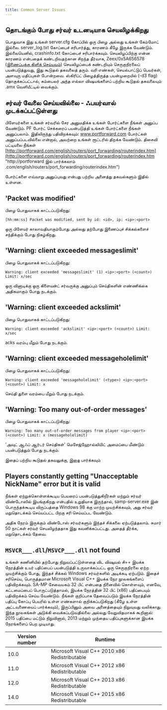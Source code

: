 ```yaml
---
title: Common Server Issues
---
```


## தொடங்கும் போது சர்வர் உடனடியாக செயலிழக்கிறது

பொதுவாக இது உங்கள் server.cfg கோப்பில் ஒரு பிழை அல்லது உங்கள் கேம்மோட் இல்லை. server_log.txt கோப்பைச் சரிபார்த்து, காரணம் கீழே இருக்க வேண்டும். இல்லையெனில், crashinfo.txt கோப்பைச் சரிபார்க்கவும். செயலிழப்பிற்கு என்ன காரணம் என்பதைக் கண்டறிவதற்கான சிறந்த தீர்வாக, Zeex/0x5A656578 ([இணைப்புக்கு கிளிக் செய்யவும்](https://github.com/Zeex/samp-plugin-crashdetect)) செயலிழப்பைக் கண்டறியும் செருகுநிரலைப் பயன்படுத்துவது, இது கூடுதல் தகவலைத் தரும். வரி எண்கள், செயல்பாட்டுப் பெயர்கள், அளவுரு மதிப்புகள் போன்றவை. ஸ்கிரிப்ட் பிழைத்திருத்த பயன்முறையில் (-d3 flag) தொகுக்கப்பட்டால், கம்பைலர் அந்த எல்லா விஷயங்களைப் பற்றிய கூடுதல் தகவலையும் .amx வெளியீட்டில் வைக்கும்.

## சர்வர் வேலை செய்யவில்லை - ஃபயர்வால் முடக்கப்பட்டுள்ளது

பிளேயர்களை உங்கள் சர்வரில் சேர அனுமதிக்க உங்கள் போர்ட்களை நீங்கள் அனுப்ப வேண்டும். PF போர்ட் செக்கரைப் பயன்படுத்தி உங்கள் போர்ட்களை நீங்கள் அனுப்பலாம். இதிலிருந்து பதிவிறக்கவும்: www.portforward.com போர்ட்கள் அனுப்பப்படவில்லை என்றால், அவற்றை உங்கள் ரூட்டரில் திறக்க வேண்டும். திசைவி பட்டியலை நீங்கள் [http://portforward.com/english/routers/port_forwarding/routerindex.htm](http://portforward.com/english/routers/port_forwarding/routerindex.htm "http://portforward இல் பார்க்கலாம் .com/english/routers/port_forwarding/routerindex.htm")

போர்ட்களை எவ்வாறு அனுப்புவது என்பது பற்றிய அனைத்து தகவல்களும் இதில் உள்ளன.

## 'Packet was modified'

பிழை பொதுவாகக் காட்டப்படுகிறது:

```
[hh:mm:ss] Packet was modified, sent by id: <id>, ip: <ip>:<port>
```

ஒரு பிளேயர் காலாவதியாகும்போது அல்லது தற்போது இணைப்புச் சிக்கல்களைச் சந்திக்கும் போது நிகழ்கிறது.

## 'Warning: client exceeded messageslimit'

பிழை பொதுவாகக் காட்டப்படுகிறது:

```
Warning: client exceeded 'messageslimit' (1) <ip>:<port> (<count>) Limit: x/sec
```

ஒரு வினாடிக்கு ஒரு கிளையன்ட் சர்வருக்கு அனுப்பும் செய்திகளின் எண்ணிக்கை அதிகமாகும் போது நடக்கும்.

## 'Warning: client exceeded ackslimit'

பிழை பொதுவாகக் காட்டப்படுகிறது:

```
Warning: client exceeded 'ackslimit' <ip>:<port> (<count>) Limit: x/sec
```

acks வரம்பு மீறும் போது நடக்கும்.

## 'Warning: client exceeded messageholelimit'

பிழை பொதுவாகக் காட்டப்படுகிறது:

```
Warning: client exceeded 'messageholelimit' (<type>) <ip>:<port> (<count>) Limit: x
```

செய்தி துளை வரம்பை மீறும் போது நடக்கும்.

## 'Warning: Too many out-of-order messages'

பிழை பொதுவாகக் காட்டப்படுகிறது:

```
Warning: Too many out-of-order messages from player <ip>:<port> (<count>) Limit: x (messageholelimit)
```

'அவுட் ஆஃப் ஆர்டர் செய்திகள்' மெசேஜ்ஹோல்லிமிட் அமைப்பை மீண்டும் பயன்படுத்தும் போது நடக்கும்.

இதைப் பற்றிய கூடுதல் தகவலுக்கு, [இதை](ControllingServer#RCON_Commands) பார்க்கவும்

## Players constantly getting "Unacceptable NickName" error but it is valid

நீங்கள் ஏற்றுக்கொள்ளக்கூடிய பெயரைப் பயன்படுத்துகிறீர்கள் மற்றும் சர்வர் விண்டோஸில் இயங்குகிறது என்பதில் உறுதியாக இருந்தால், samp-server.exe இன் பொருந்தக்கூடிய விருப்பத்தை Windows 98 க்கு மாற்ற முயற்சிக்கவும், அது சர்வர் மறுதொடக்கம் செய்யப்பட்ட பிறகு சரி செய்யப்பட வேண்டும்.

அதிக நேரம் இருக்கும் விண்டோஸ் சர்வர்களும் இந்தச் சிக்கலை ஏற்படுத்தலாம். சுமார் 50 நாட்கள் சர்வர் செயலிழந்ததாக இது கவனிக்கப்பட்டது. அதைத் தீர்க்க, மறுதொடக்கம் தேவை.

## `MSVCR___.dll`/`MSVCP___.dll` not found

உங்கள் கணினியில் தற்போது நிறுவப்பட்டுள்ளதை விட விஷுவல் சி++ இயக்க நேரத்தின் உயர் பதிப்பைப் பயன்படுத்தி உருவாக்கப்பட்ட ஒரு செருகுநிரலை ஏற்ற முயற்சிக்கும் போது, ​​இந்தச் சிக்கல் Windows சர்வர்களில் அடிக்கடி ஏற்படும். இதைச் சரிசெய்ய, பொருத்தமான Microsoft Visual C++ இயக்க நேர நூலகங்களைப் பதிவிறக்கவும். SA-MP சேவையகம் 32 பிட் என்பதை நினைவில் கொள்ளவும், எனவே, கட்டமைப்பைப் பொருட்படுத்தாமல், இயக்க நேரத்தின் 32 பிட் (x86) பதிப்பையும் பதிவிறக்கம் செய்ய வேண்டும். நீங்கள் குறிப்பாக தேவைப்படும் இயக்க நேரத்தின் பதிப்பு கோப்பு பெயரில் உள்ள எண்களால் குறிக்கப்படுகிறது (கீழே உள்ள அட்டவணையைப் பார்க்கவும்), இருப்பினும் அவை அனைத்தையும் நிறுவுவது வலிக்காது. இந்த நூலகங்கள் அடுக்கி வைக்கப்படுவதில்லை அல்லது வேறுவிதமாகக் கூறினால்: 2015 பதிப்பை மட்டும் நிறுவினால், 2013 மற்றும் முந்தைய பதிப்புகளுக்கான இயக்க நேரங்களைப் பெற முடியாது.

| Version number | Runtime                                       |
| -------------- | --------------------------------------------- |
| 10.0           | Microsoft Visual C++ 2010 x86 Redistributable |
| 11.0           | Microsoft Visual C++ 2012 x86 Redistributable |
| 12.0           | Microsoft Visual C++ 2013 x86 Redistributable |
| 14.0           | Microsoft Visual C++ 2015 x86 Redistributable |
